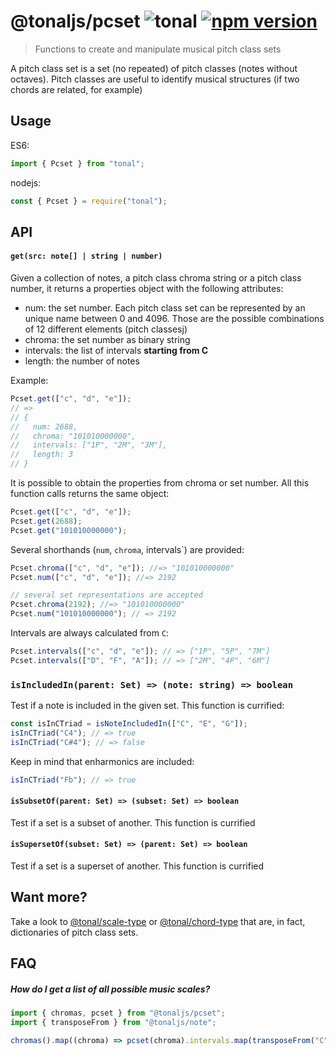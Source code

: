 # @tonaljs/pcset ![tonal](https://img.shields.io/badge/@tonaljs-pcset-yellow.svg?style=flat-square) [![npm version](https://img.shields.io/npm/v/@tonaljs/pcset.svg?style=flat-square)](https://www.npmjs.com/package/@tonaljs/pcset)

> Functions to create and manipulate musical pitch class sets

A pitch class set is a set (no repeated) of pitch classes (notes without octaves). Pitch classes are useful to identify musical structures (if two chords are related, for example)

## Usage

ES6:

```js
import { Pcset } from "tonal";
```

nodejs:

```js
const { Pcset } = require("tonal");
```

## API

#### `get(src: note[] | string | number)`

Given a collection of notes, a pitch class chroma string or a pitch class number, it returns a properties object with the following attributes:

- num: the set number. Each pitch class set can be represented by an unique name between 0 and 4096. Those are the possible combinations of 12 different elements (pitch classesj)
- chroma: the set number as binary string
- intervals: the list of intervals **starting from C**
- length: the number of notes

Example:

```js
Pcset.get(["c", "d", "e"]);
// =>
// {
//   num: 2688,
//   chroma: "101010000000",
//   intervals: ["1P", "2M", "3M"],
//   length: 3
// }
```

It is possible to obtain the properties from chroma or set number. All this function calls returns the same object:

```js
Pcset.get(["c", "d", "e"]);
Pcset.get(2688);
Pcset.get("101010000000");
```

Several shorthands (`num`, `chroma`, intervals`) are provided:

```js
Pcset.chroma(["c", "d", "e"]); //=> "101010000000"
Pcset.num(["c", "d", "e"]); //=> 2192

// several set representations are accepted
Pcset.chroma(2192); //=> "101010000000"
Pcset.num("101010000000"); // => 2192
```

Intervals are always calculated from `C`:

```js
Pcset.intervals(["c", "d", "e"]); // => ["1P", "5P", "7M"]
Pcset.intervals(["D", "F", "A"]); // => ["2M", "4P", "6M"]
```

### `isIncludedIn(parent: Set) => (note: string) => boolean`

Test if a note is included in the given set. This function is currified:

```js
const isInCTriad = isNoteIncludedIn(["C", "E", "G"]);
isInCTriad("C4"); // => true
isInCTriad("C#4"); // => false
```

Keep in mind that enharmonics are included:

```js
isInCTriad("Fb"); // => true
```

#### `isSubsetOf(parent: Set) => (subset: Set) => boolean`

Test if a set is a subset of another. This function is currified

#### `isSupersetOf(subset: Set) => (parent: Set) => boolean`

Test if a set is a superset of another. This function is currified

## Want more?

Take a look to [@tonal/scale-type]() or [@tonal/chord-type]() that are, in fact, dictionaries of pitch class sets.

## FAQ

##### How do I get a list of all possible music scales?

```js
import { chromas, pcset } from "@tonaljs/pcset";
import { transposeFrom } from "@tonaljs/note";

chromas().map((chroma) => pcset(chroma).intervals.map(transposeFrom("C")));
```
